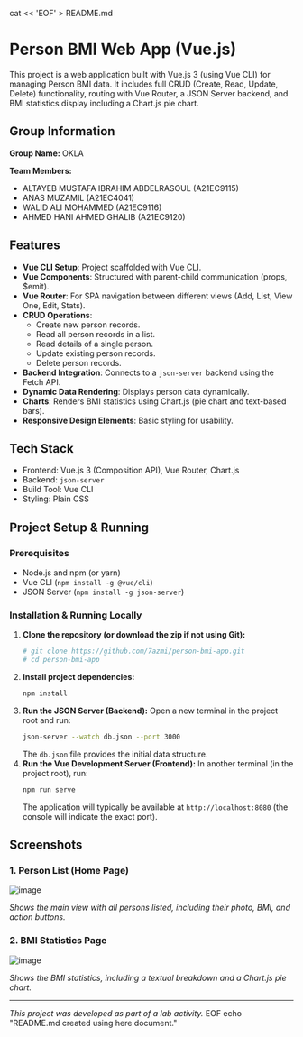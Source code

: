 cat << 'EOF' > README.md
# Person BMI Web App (Vue.js)

This project is a web application built with Vue.js 3 (using Vue CLI) for managing Person BMI data. It includes full CRUD (Create, Read, Update, Delete) functionality, routing with Vue Router, a JSON Server backend, and BMI statistics display including a Chart.js pie chart.

## Group Information

**Group Name:** OKLA

**Team Members:**
- ALTAYEB MUSTAFA IBRAHIM ABDELRASOUL (A21EC9115)
- ANAS MUZAMIL (A21EC4041)
- WALID ALI MOHAMMED (A21EC9116)
- AHMED HANI AHMED GHALIB (A21EC9120)

## Features
- **Vue CLI Setup**: Project scaffolded with Vue CLI.
- **Vue Components**: Structured with parent-child communication (props, $emit).
- **Vue Router**: For SPA navigation between different views (Add, List, View One, Edit, Stats).
- **CRUD Operations**:
    - Create new person records.
    - Read all person records in a list.
    - Read details of a single person.
    - Update existing person records.
    - Delete person records.
- **Backend Integration**: Connects to a `json-server` backend using the Fetch API.
- **Dynamic Data Rendering**: Displays person data dynamically.
- **Charts**: Renders BMI statistics using Chart.js (pie chart and text-based bars).
- **Responsive Design Elements**: Basic styling for usability.

## Tech Stack
- Frontend: Vue.js 3 (Composition API), Vue Router, Chart.js
- Backend: `json-server`
- Build Tool: Vue CLI
- Styling: Plain CSS

## Project Setup & Running

### Prerequisites
- Node.js and npm (or yarn)
- Vue CLI (`npm install -g @vue/cli`)
- JSON Server (`npm install -g json-server`)

### Installation & Running Locally
1.  **Clone the repository (or download the zip if not using Git):**
    ```bash
    # git clone https://github.com/7azmi/person-bmi-app.git
    # cd person-bmi-app
    ```
2.  **Install project dependencies:**
    ```bash
    npm install
    ```
3.  **Run the JSON Server (Backend):**
    Open a new terminal in the project root and run:
    ```bash
    json-server --watch db.json --port 3000
    ```
    The `db.json` file provides the initial data structure.
4.  **Run the Vue Development Server (Frontend):**
    In another terminal (in the project root), run:
    ```bash
    npm run serve
    ```
    The application will typically be available at `http://localhost:8080` (the console will indicate the exact port).

## Screenshots

### 1. Person List (Home Page)
![image](https://github.com/user-attachments/assets/ae9dd041-93da-4851-b75d-8c3bc5177808)

*Shows the main view with all persons listed, including their photo, BMI, and action buttons.*

### 2. BMI Statistics Page
![image](https://github.com/user-attachments/assets/9d6510f5-8294-4d54-8578-d7c9725e0c95)

*Shows the BMI statistics, including a textual breakdown and a Chart.js pie chart.*

---

*This project was developed as part of a lab activity.*
EOF
echo "README.md created using here document."
